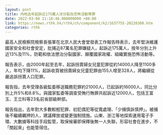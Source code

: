 ```yaml
---
layout: post
title: 內地去年起訴近175萬人涉分裂及恐怖活動等罪
date: 2022-03-08 11:18:48.000000000 +08:00
link: https://news.rthk.hk/rthk/ch/component/k2/1637755-20220308.htm
categories: rthk
---
```


最高人民檢察院檢察長張軍在北京人民大會堂發表工作報告時表示，去年堅決維護國家安全和社會安定，批捕近87萬名犯罪嫌疑人，起訴近175萬人，按年分別上升近13%及11%，防範和依法懲治分裂國家、顛覆國家政權、組織實施恐怖活動等。

報告表示，由2000年起至去年，起訴拐賣婦女兒童犯罪從約14000人降至1100多人，年均下降11%，起訴收買被拐賣婦女兒童犯罪由155人增至328人，將繼續從嚴追訴拐賣人口犯罪。

報告指，去年受理各級監委移送職務犯罪約21000人，已起訴約16000人，同比分別上升5%和8.8%。與國家監委等調查受賄行賄罪共起訴近12000人，包括王富玉、王立科等23名前省部級幹部。

報告指出，去年對大多數較輕犯罪、初犯偶犯等從寬處理、「少捕慎訴慎押」。被捕後不繼續羈押的人，建議釋放或變更強制措施。山東、浙江等地探索運用電子手環、大數據等科技手段監管，取保候審即保釋後無一人失聯，形容社會在進步，不「關起來」也能管得住。
